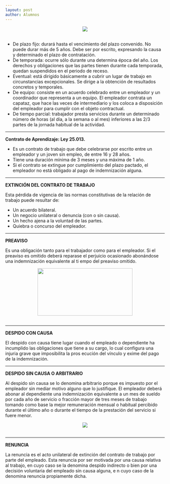 ```yaml
---
layout: post
author: Alumnos
---
```


<center><img src="https://i.imgur.com/Pd1ZM0f.jpg"></center>

<br>

- De plazo fijo: durará hasta el vencimiento del plazo convenido. No puede durar más de 5 años. Debe ser por escrito, expresando la causa y determinado el plazo de contratación.
- De temporada: ocurre sólo durante una determina época del año. Los derechos y obligaciones que las partes tienen durante cada temporada, quedan suspendidos en el periodo de receso.
- Eventual: está dirigido básicamente a cubrir un lugar de trabajo en circunstancias excepcionales. Se dirige a la obtención de resultados concretos y temporales.
- De equipo: consiste en un acuerdo celebrado entre un empleador y un coordinador que representa a un equipo. El empleador contrata un capataz, que hace las veces de intermediario
y los coloca a disposición del empleador para cumplir con el objeto contractual.
- De tiempo parcial: trabajador presta servicios durante un determinado número de horas (al día, a la semana o al mes) inferiores a las 2/3 partes de la jornada habitual de la actividad.

------------

**Contrato de Aprendizaje: Ley 25.013.**
* Es un contrato de trabajo que debe celebrarse por escrito entre un empleador y un joven sin empleo, de entre 16 y 28 años.
* Tiene una duración mínima de 3 meses y una máxima de 1 año.
* Si el contrato se extingue por cumplimiento del plazo pactado, el empleador no está obligado al pago de indemnización alguna.

------------

**EXTINCIÓN DEL CONTRATO DE TRABAJO**

Esta pérdida de vigencia de las normas constitutivas de la relación de trabajo puede resultar de:
- Un acuerdo bilateral.
- Un negocio unilateral o denuncia (con o sin causa).
- Un hecho ajena a la voluntad de las partes.
- Quiebra o concurso del empleador.

-----------

**PREAVISO**

Es una obligación tanto para el trabajador como para el empleador. Si el preaviso es omitido deberá reparase el perjuicio ocasionado abonándose una indemnización equivalente al ti
empo del preaviso omitido.

<center><img src="https://i.imgur.com/Kr8MupV.jpg" width="300" height="150"></center>

<br>

-----------

**DESPIDO CON CAUSA**

El despido con causa tiene lugar cuando el empleado o dependiente ha incumplido las obligaciones que tiene a su cargo, lo cual configura una injuria grave que imposibilita la pros
ecución del vínculo y exime del pago de la indemnización.

-----------

**DESPIDO SIN CAUSA O ARBITRARIO**

Al despido sin causa se lo denomina arbitrario porque es impuesto por el empleador sin mediar motivo alguno que lo justifique.
El empleador deberá abonar al dependiente una indemnización equivalente a un mes de sueldo por cada año de servicio o fracción mayor de tres meses de trabajo tomando como base la 
mejor remuneración mensual o habitual percibido durante el último año o durante el tiempo de la prestación del servicio si fuere menor.

<center><img src="https://i.imgur.com/piwSaVd.jpg"></center>

<br>

-----------

**RENUNCIA**

La renuncia es el acto unilateral de extinción del contrato de trabajo por parte del empleado.
Esta renuncia por ser motivada por una causa relativa al trabajo, en cuyo caso se la denomina despido indirecto o bien por una decisión voluntaria del empleado sin causa alguna, e
n cuyo caso de la denomina renuncia propiamente dicha.
